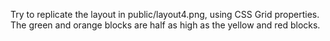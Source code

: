 Try to replicate the layout in public/layout4.png, using CSS Grid properties. The green and orange blocks are half as high as the yellow and red blocks.

